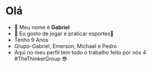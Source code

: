 # Olá

- 👋 Meu nome é **Gabriel**
- 👀 Eu gosto de jogar e praticar esportes:basketball:
-  Tenho 9 Anos
- Grupo-Gabriel, Emerson, Michael e Pedro
- Aqui no meu perfil tem todo o trabalho feito por nós 4
#TheThinkerGroup
:sunglasses:
<!---
TheThinkerGabriel/TheThinkerGabriel is a ✨ special ✨ repository because its `README.md` (this file) appears on your GitHub profile.
You can click the Preview link to take a look at your changes.
--->
